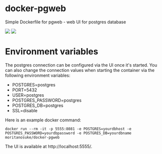 # docker-pgweb
Simple Dockerfile for pgweb - web UI for postgres database

[![](https://images.microbadger.com/badges/version/moritanosuke/docker-pgweb.svg)](http://microbadger.com/images/moritanosuke/docker-pgweb)
[![](https://images.microbadger.com/badges/image/moritanosuke/docker-pgweb.svg)](http://microbadger.com/images/moritanosuke/docker-pgweb)

# Environment variables

The postgres connection can be configured via the UI once it's started. You can also change the connection values when starting the container via the following environment variables:

* POSTGRES=postgres
* PORT=5432
* USER=postgres
* POSTGRES_PASSWORD=postgres
* POSTGRES_DB=postgres
* SSL=disable

Here is an example docker command:

    docker run --rm -it -p 5555:8081 -e POSTGRES=yourdbhost -e POSTGRES_PASSWORD=yourdbpassword -e POSTGRES_DB=yourdbname  moritanosuke/docker-pgweb

The UI is available at http://localhost:5555/.
